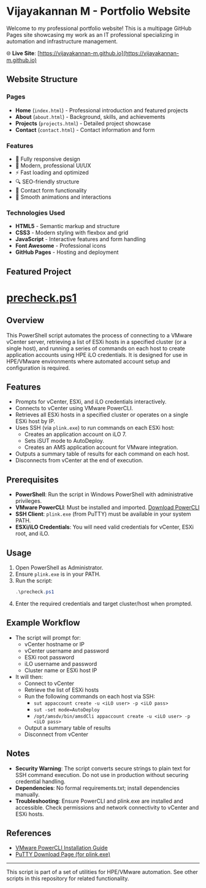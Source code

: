 # Vijayakannan M - Portfolio Website

Welcome to my professional portfolio website! This is a multipage GitHub Pages site showcasing my work as an IT professional specializing in automation and infrastructure management.

🌐 **Live Site**: [https://vijayakannan-m.github.io](https://vijayakannan-m.github.io)

## Website Structure

### Pages
- **Home** (`index.html`) - Professional introduction and featured projects
- **About** (`about.html`) - Background, skills, and achievements
- **Projects** (`projects.html`) - Detailed project showcase
- **Contact** (`contact.html`) - Contact information and form

### Features
- 📱 Fully responsive design
- 🎨 Modern, professional UI/UX
- ⚡ Fast loading and optimized
- 🔍 SEO-friendly structure
- 📧 Contact form functionality
- 🌙 Smooth animations and interactions

### Technologies Used
- **HTML5** - Semantic markup and structure
- **CSS3** - Modern styling with flexbox and grid
- **JavaScript** - Interactive features and form handling
- **Font Awesome** - Professional icons
- **GitHub Pages** - Hosting and deployment

## Featured Project

# [precheck.ps1](https://github.com/Vijayakannan-M/vijayakannan-m.github.io/blob/main/precheck-script/precheck.ps1)

## Overview
This PowerShell script automates the process of connecting to a VMware vCenter server, retrieving a list of ESXi hosts in a specified cluster (or a single host), and running a series of commands on each host to create application accounts using HPE iLO credentials. It is designed for use in HPE/VMware environments where automated account setup and configuration is required.

## Features
- Prompts for vCenter, ESXi, and iLO credentials interactively.
- Connects to vCenter using VMware PowerCLI.
- Retrieves all ESXi hosts in a specified cluster or operates on a single ESXi host by IP.
- Uses SSH (via `plink.exe`) to run commands on each ESXi host:
  - Creates an application account on iLO 7.
  - Sets iSUT mode to AutoDeploy.
  - Creates an AMS application account for VMware integration.
- Outputs a summary table of results for each command on each host.
- Disconnects from vCenter at the end of execution.

## Prerequisites
- **PowerShell**: Run the script in Windows PowerShell with administrative privileges.
- **VMware PowerCLI**: Must be installed and imported. [Download PowerCLI](https://developer.broadcom.com/tools/vcf-powercli/latest/)
- **SSH Client**: `plink.exe` (from PuTTY) must be available in your system PATH.
- **ESXi/iLO Credentials**: You will need valid credentials for vCenter, ESXi root, and iLO.

## Usage
1. Open PowerShell as Administrator.
2. Ensure `plink.exe` is in your PATH.
3. Run the script:
   ```powershell
   .\precheck.ps1
   ```
4. Enter the required credentials and target cluster/host when prompted.

## Example Workflow
- The script will prompt for:
  - vCenter hostname or IP
  - vCenter username and password
  - ESXi root password
  - iLO username and password
  - Cluster name or ESXi host IP
- It will then:
  - Connect to vCenter
  - Retrieve the list of ESXi hosts
  - Run the following commands on each host via SSH:
    - `sut appaccount create -u <iLO user> -p <iLO pass>`
    - `sut -set mode=AutoDeploy`
    - `/opt/amsdv/bin/amsdCli appaccount create -u <iLO user> -p <iLO pass>`
  - Output a summary table of results
  - Disconnect from vCenter

## Notes
- **Security Warning**: The script converts secure strings to plain text for SSH command execution. Do not use in production without securing credential handling.
- **Dependencies**: No formal requirements.txt; install dependencies manually.
- **Troubleshooting**: Ensure PowerCLI and plink.exe are installed and accessible. Check permissions and network connectivity to vCenter and ESXi hosts.

## References
- [VMware PowerCLI Installation Guide](https://developer.broadcom.com/powercli/installation-guide)
- [PuTTY Download Page (for plink.exe)](https://www.chiark.greenend.org.uk/~sgtatham/putty/latest.html)

---
This script is part of a set of utilities for HPE/VMware automation. See other scripts in this repository for related functionality.
